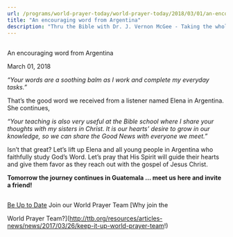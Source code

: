 ```yaml
---
url: /programs/world-prayer-today/world-prayer-today/2018/03/01/an-encouraging-word-from-argentina
title: "An encouraging word from Argentina"
description: "Thru the Bible with Dr. J. Vernon McGee - Taking the whole Word to the whole world"
---
```







## 
 An encouraging word from Argentina


March 01, 2018




*“Your words are a soothing balm as I work and complete my everyday tasks.”*


That’s the good word we received from a listener named Elena in Argentina. She continues, 


*“Your teaching is also very useful at the Bible school where I share your thoughts with my sisters in Christ. It is our hearts’ desire to grow in our knowledge, so we can share the Good News with everyone we meet.”*


Isn’t that great? Let’s lift up Elena and all young people in Argentina who faithfully study God’s Word. Let’s pray that His Spirit will guide their hearts and give them favor as they reach out with the gospel of Jesus Christ.


**Tomorrow the journey continues in Guatemala … meet us here and invite a friend!**







## 




[Be Up to Date](http://feeds.feedburner.com/WorldPrayerToday "World Prayer Today RSS Feed")
Join our World Prayer Team
[Why join the  

World Prayer Team?](http://ttb.org/resources/articles-news/news/2017/03/26/keep-it-up-world-prayer-team!)




